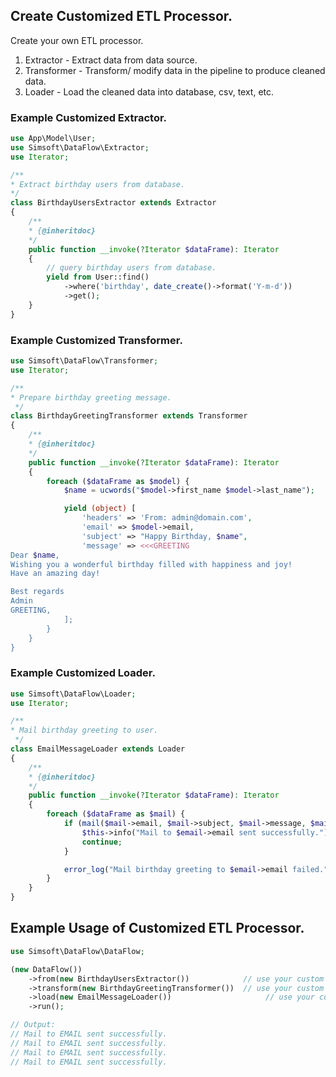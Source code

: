 ## Create Customized ETL Processor.

Create your own ETL processor.

1) Extractor - Extract data from data source.
2) Transformer - Transform/ modify data in the pipeline to produce cleaned data.
3) Loader - Load the cleaned data into database, csv, text, etc.

### Example Customized Extractor.

```php
use App\Model\User;
use Simsoft\DataFlow\Extractor;
use Iterator;

/**
* Extract birthday users from database.
*/
class BirthdayUsersExtractor extends Extractor
{
    /**
    * {@inheritdoc}
    */
    public function __invoke(?Iterator $dataFrame): Iterator
    {
        // query birthday users from database.
        yield from User::find()
            ->where('birthday', date_create()->format('Y-m-d'))
            ->get();
    }
}
```

### Example Customized Transformer.
```php
use Simsoft\DataFlow\Transformer;
use Iterator;

/**
* Prepare birthday greeting message.
 */
class BirthdayGreetingTransformer extends Transformer
{
    /**
    * {@inheritdoc}
    */
    public function __invoke(?Iterator $dataFrame): Iterator
    {
        foreach ($dataFrame as $model) {
            $name = ucwords("$model->first_name $model->last_name");

            yield (object) [
                'headers' => 'From: admin@domain.com',
                'email' => $model->email,
                'subject' => "Happy Birthday, $name",
                'message' => <<<GREETING
Dear $name,
Wishing you a wonderful birthday filled with happiness and joy!
Have an amazing day!

Best regards
Admin
GREETING,
            ];
        }
    }
}
```

### Example Customized Loader.

```php
use Simsoft\DataFlow\Loader;
use Iterator;

/**
* Mail birthday greeting to user.
 */
class EmailMessageLoader extends Loader
{
    /**
    * {@inheritdoc}
    */
    public function __invoke(?Iterator $dataFrame): Iterator
    {
        foreach ($dataFrame as $mail) {
            if (mail($mail->email, $mail->subject, $mail->message, $mail->headers)) {
                $this->info("Mail to $email->email sent successfully.");
                continue;
            }

            error_log("Mail birthday greeting to $email->email failed.");
        }
    }
}
```

## Example Usage of Customized ETL Processor.

```php
use Simsoft\DataFlow\DataFlow;

(new DataFlow())
    ->from(new BirthdayUsersExtractor())            // use your custom extractor.
    ->transform(new BirthdayGreetingTransformer())  // use your custom transformer.
    ->load(new EmailMessageLoader())                     // use your custom loader.
    ->run();

// Output:
// Mail to EMAIL sent successfully.
// Mail to EMAIL sent successfully.
// Mail to EMAIL sent successfully.
// Mail to EMAIL sent successfully.
```
